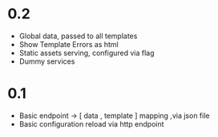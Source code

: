 0.2
===
* Global data, passed to all templates
* Show Template Errors as html
* Static assets serving, configured via flag
* Dummy services

0.1
===
* Basic endpoint -> [ data , template ] mapping ,via json file
* Basic configuration reload via http endpoint
